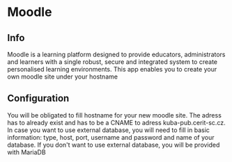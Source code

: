 # Moodle

## Info
Moodle is a learning platform designed to provide educators, administrators and learners with a single robust, 
secure and integrated system to create personalised learning environments. This app enables you to create your own
moodle site under your hostname

## Configuration
You will be obligated to fill hostname for your new moodle site. The adress has to already exist and has to 
be a CNAME to adress kuba-pub.cerit-sc.cz. In case you want to use external database, 
you will need to fill in basic information: type, host, port, username and password and name of your database.
If you don't want to use external database, you will be provided  with MariaDB
